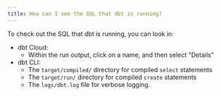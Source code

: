 ```yaml
---
title: How can I see the SQL that dbt is running?
---
```

To check out the SQL that dbt is running, you can look in:
* dbt Cloud:
   * Within the run output, click on a <Term id="model" /> name, and then select "Details"
* dbt CLI:
   * The `target/compiled/` directory for compiled `select` statements
   * The `target/run/` directory for compiled `create` statements
   * The `logs/dbt.log` file for verbose logging.
